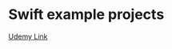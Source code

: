 # Swift example projects 

[Udemy Link](https://www.udemy.com/share/101Wsa3@JqXiquY4br6Wvijp9_XoPsrlHGH6M8RMhshiZGVIriHMGQoUyvNpjNPR7B1q0lXEgQ==/)
